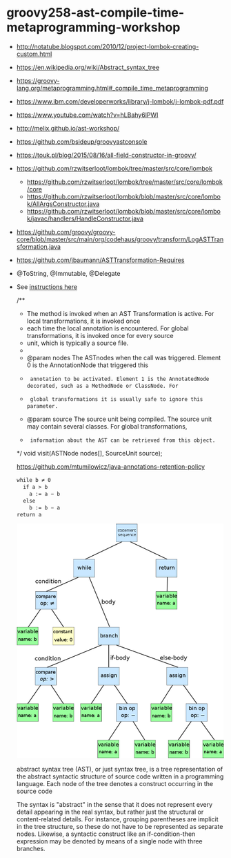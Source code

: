 # groovy258-ast-compile-time-metaprogramming-workshop

* http://notatube.blogspot.com/2010/12/project-lombok-creating-custom.html
* https://en.wikipedia.org/wiki/Abstract_syntax_tree
* https://groovy-lang.org/metaprogramming.html#_compile_time_metaprogramming
* https://www.ibm.com/developerworks/library/j-lombok/j-lombok-pdf.pdf
* https://www.youtube.com/watch?v=hLBahy6lPWI
* http://melix.github.io/ast-workshop/
* https://github.com/bsideup/groovyastconsole
* https://touk.pl/blog/2015/08/16/all-field-constructor-in-groovy/
* https://github.com/rzwitserloot/lombok/tree/master/src/core/lombok
    * https://github.com/rzwitserloot/lombok/tree/master/src/core/lombok/core
    * https://github.com/rzwitserloot/lombok/blob/master/src/core/lombok/AllArgsConstructor.java
    * https://github.com/rzwitserloot/lombok/blob/master/src/core/lombok/javac/handlers/HandleConstructor.java
* https://github.com/groovy/groovy-core/blob/master/src/main/org/codehaus/groovy/transform/LogASTTransformation.java
* https://github.com/jbaumann/ASTTransformation-Requires
* @ToString, @Immutable, @Delegate
* See [instructions here](http://melix.github.io/ast-workshop)

    /**
     * The method is invoked when an AST Transformation is active. For local transformations, it is invoked once
     * each time the local annotation is encountered. For global transformations, it is invoked once for every source
     * unit, which is typically a source file.
     *
     * @param nodes The ASTnodes when the call was triggered. Element 0 is the AnnotationNode that triggered this
     *      annotation to be activated. Element 1 is the AnnotatedNode decorated, such as a MethodNode or ClassNode. For
     *      global transformations it is usually safe to ignore this parameter.
     * @param source The source unit being compiled. The source unit may contain several classes. For global transformations,
     *      information about the AST can be retrieved from this object. 
     */
    void visit(ASTNode nodes[], SourceUnit source);
    
    https://github.com/mtumilowicz/java-annotations-retention-policy
    
    ```
    while b ≠ 0
      if a > b
        a := a − b
      else
        b := b − a
    return a
    ```
    ![alt text](img/AST.png)
    
    abstract syntax tree (AST), or just syntax tree, is a tree representation of the abstract syntactic structure of 
    source code written in a programming language. Each node of the tree denotes a construct occurring in the source 
    code
    
    The syntax is "abstract" in the sense that it does not represent every detail appearing in the real syntax, but 
    rather just the structural or content-related details. For instance, grouping parentheses are implicit in the 
    tree structure, so these do not have to be represented as separate nodes. Likewise, a syntactic construct like 
    an if-condition-then expression may be denoted by means of a single node with three branches.
    
    